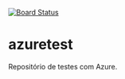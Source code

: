[![Board Status](https://claudfatec.visualstudio.com/a387e6ab-a343-4ae8-ae2a-bbf0264eef1f/587f3d27-c907-45f6-ab90-8642eff0b453/_apis/work/boardbadge/3037c3b6-af4e-4618-a56f-98bb27f2585c)](https://claudfatec.visualstudio.com/a387e6ab-a343-4ae8-ae2a-bbf0264eef1f/_boards/board/t/587f3d27-c907-45f6-ab90-8642eff0b453/Microsoft.RequirementCategory)
# azuretest
Repositório de testes com Azure.

